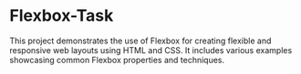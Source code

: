 # Flexbox-Task
This project demonstrates the use of Flexbox for creating flexible and responsive web layouts using HTML and CSS. It includes various examples showcasing common Flexbox properties and techniques.

